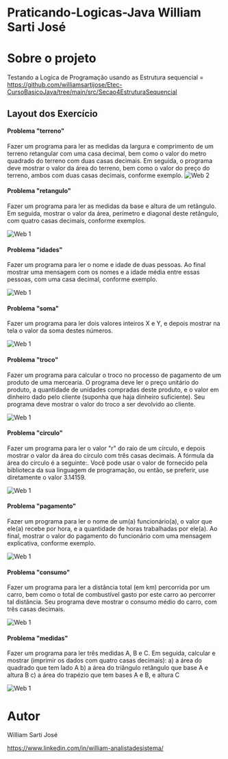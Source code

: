 # Praticando-Logicas-Java William Sarti José

# Sobre o projeto

Testando a Logica de Programação usando as Estrutura sequencial = https://github.com/williamsartijose/Etec-CursoBasicoJava/tree/main/src/Secao4EstruturaSequencial

## Layout dos Exercício 
#### Problema "terreno"
Fazer um programa para ler as medidas da largura e comprimento de um terreno retangular com uma 
casa decimal, bem como o valor do metro quadrado do terreno com duas casas decimais. Em seguida, 
o programa deve mostrar o valor da área do terreno, bem como o valor do preço do terreno, ambos com 
duas casas decimais, conforme exemplo.
![Web 2](https://github.com/williamsartijose/Praticando-Logicas-Java/blob/main/Ex1Terreno.PNG)

#### Problema "retangulo"
Fazer um programa para ler as medidas da base e altura de um retângulo. Em seguida, mostrar o valor 
da área, perímetro e diagonal deste retângulo, com quatro casas decimais, conforme exemplos.

![Web 1](https://github.com/williamsartijose/Praticando-Logicas-Java/blob/main/Ex2Retangulo.PNG)

#### Problema "idades"
Fazer um programa para ler o nome e idade de duas pessoas. Ao final mostrar uma mensagem com os 
nomes e a idade média entre essas pessoas, com uma casa decimal, conforme exemplo.

![Web 1](https://github.com/williamsartijose/Praticando-Logicas-Java/blob/main/Ex3Idade.PNG)

#### Problema "soma"
Fazer um programa para ler dois valores inteiros X e Y, e depois mostrar na tela o valor da soma destes 
números.

![Web 1](https://github.com/williamsartijose/Praticando-Logicas-Java/blob/main/Ex4Soma.PNG)


#### Problema "troco"

Fazer um programa para calcular o troco no processo de pagamento de um produto de uma mercearia. 
O programa deve ler o preço unitário do produto, a quantidade de unidades compradas deste produto, 
e o valor em dinheiro dado pelo cliente (suponha que haja dinheiro suficiente). Seu programa deve 
mostrar o valor do troco a ser devolvido ao cliente.

![Web 1](https://github.com/williamsartijose/Praticando-Logicas-Java/blob/main/Ex5Troco.PNG)

#### Problema "circulo"

Fazer um programa para ler o valor "r" do raio de um círculo, e depois mostrar o valor da área do 
círculo com três casas decimais. A fórmula da área do círculo é a seguinte:. Você pode 
usar o valor de  fornecido pela biblioteca da sua linguagem de programação, ou então, se preferir, use 
diretamente o valor 3.14159.

![Web 1](https://github.com/williamsartijose/Praticando-Logicas-Java/blob/main/Ex6Circulo.PNG)


#### Problema "pagamento"

Fazer um programa para ler o nome de um(a) funcionário(a), o valor que ele(a) recebe por hora, e a 
quantidade de horas trabalhadas por ele(a). Ao final, mostrar o valor do pagamento do funcionário com 
uma mensagem explicativa, conforme exemplo.

![Web 1](https://github.com/williamsartijose/Praticando-Logicas-Java/blob/main/Ex7Pagamento.PNG)

#### Problema "consumo"

Fazer um programa para ler a distância total (em km) percorrida por um carro, bem como o total de 
combustível gasto por este carro ao percorrer tal distância. Seu programa deve mostrar o consumo 
médio do carro, com três casas decimais.

![Web 1](https://github.com/williamsartijose/Praticando-Logicas-Java/blob/main/Ex8Consumo.PNG)

#### Problema "medidas"

Fazer um programa para ler três medidas A, B e C. Em seguida, calcular e mostrar (imprimir os dados 
com quatro casas decimais):
a) a área do quadrado que tem lado A
b) a área do triângulo retângulo que base A e altura B
c) a área do trapézio que tem bases A e B, e altura C

![Web 1](https://github.com/williamsartijose/Praticando-Logicas-Java/blob/main/Ex9Medidas.PNG)
# Autor

William Sarti José

https://www.linkedin.com/in/william-analistadesistema/
